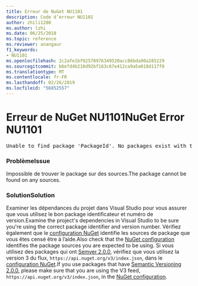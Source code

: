 ```yaml
---
title: Erreur de NuGet NU1101
description: Code d’erreur NU1101
author: zhili1208
ms.author: lzhi
ms.date: 06/25/2018
ms.topic: reference
ms.reviewer: anangaur
f1_keywords:
- NU1101
ms.openlocfilehash: 2c2afe1bf92570976349520acc86bda90a285229
ms.sourcegitcommit: b6efd4b210d92bf163c67e412ca9a5a018d117f0
ms.translationtype: MT
ms.contentlocale: fr-FR
ms.lasthandoff: 02/26/2019
ms.locfileid: "56852557"
---
```

# <a name="nuget-error-nu1101"></a><span data-ttu-id="bb4b3-103">Erreur de NuGet NU1101</span><span class="sxs-lookup"><span data-stu-id="bb4b3-103">NuGet Error NU1101</span></span>

<pre>Unable to find package 'PackageId'. No packages exist with this id in source(s): 'sourceA', 'sourceB', 'sourceC'</pre>

### <a name="issue"></a><span data-ttu-id="bb4b3-104">Problème</span><span class="sxs-lookup"><span data-stu-id="bb4b3-104">Issue</span></span>
<span data-ttu-id="bb4b3-105">Impossible de trouver le package sur des sources.</span><span class="sxs-lookup"><span data-stu-id="bb4b3-105">The package cannot be found on any sources.</span></span>

### <a name="solution"></a><span data-ttu-id="bb4b3-106">Solution</span><span class="sxs-lookup"><span data-stu-id="bb4b3-106">Solution</span></span>
<span data-ttu-id="bb4b3-107">Examiner les dépendances du projet dans Visual Studio pour vous assurer que vous utilisez le bon package identificateur et numéro de version.</span><span class="sxs-lookup"><span data-stu-id="bb4b3-107">Examine the project's dependencies in Visual Studio to be sure you're using the correct package identifier and version number.</span></span> <span data-ttu-id="bb4b3-108">Vérifiez également que le [configuration NuGet](../../consume-packages/Configuring-NuGet-Behavior.md) identifie les sources de package que vous êtes censé être à l’aide.</span><span class="sxs-lookup"><span data-stu-id="bb4b3-108">Also check that the [NuGet configuration](../../consume-packages/Configuring-NuGet-Behavior.md) identifies the package sources you are expected to be using.</span></span> <span data-ttu-id="bb4b3-109">Si vous utilisez des packages qui ont [Semver 2.0.0](../../reference/package-versioning.md#semantic-versioning-200), vérifiez que vous utilisez la version 3 du flux, `https://api.nuget.org/v3/index.json`, dans le [configuration NuGet](../../consume-packages/Configuring-NuGet-Behavior.md).</span><span class="sxs-lookup"><span data-stu-id="bb4b3-109">If you use packages that have [Semantic Versioning 2.0.0](../../reference/package-versioning.md#semantic-versioning-200), please make sure that you are using the V3 feed, `https://api.nuget.org/v3/index.json`, in the [NuGet configuration](../../consume-packages/Configuring-NuGet-Behavior.md).</span></span>
